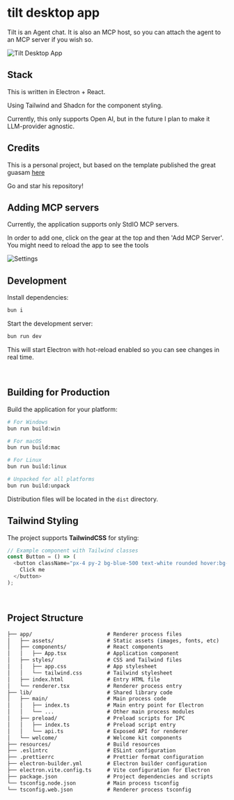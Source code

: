 # tilt desktop app

Tilt is an Agent chat.
It is also an MCP host, so you can attach the agent to an MCP server if you wish so.

![Tilt Desktop App](./docs/resources/agent-call.gif)

## Stack

This is written in Electron + React.

Using Tailwind and Shadcn for the component styling.

Currently, this only supports Open AI, but in the future I plan to make it LLM-provider agnostic.

## Credits

This is a personal project, but based on the template published the great guasam [here](https://github.com/guasam/electron-react-app)

Go and star his repository!

## Adding MCP servers

Currently, the application supports only StdIO MCP servers.

In order to add one, click on the gear at the top and then 'Add MCP Server'.
You might need to reload the app to see the tools

![Settings](./docs/resources/mcp-config.gif)

## Development

Install dependencies:

```bash
bun i
```

Start the development server:

```bash
bun run dev
```

This will start Electron with hot-reload enabled so you can see changes in real time.

<br />

## Building for Production

Build the application for your platform:

```bash
# For Windows
bun run build:win

# For macOS
bun run build:mac

# For Linux
bun run build:linux

# Unpacked for all platforms
bun run build:unpack
```

Distribution files will be located in the `dist` directory.

## Tailwind Styling

The project supports **TailwindCSS** for styling:

```ts
// Example component with Tailwind classes
const Button = () => (
  <button className="px-4 py-2 bg-blue-500 text-white rounded hover:bg-blue-600">
    Click me
  </button>
);
```

<br />

## Project Structure

<!-- prettier-ignore-start -->
```markdown
├── app/                        # Renderer process files
│   ├── assets/                 # Static assets (images, fonts, etc)
│   ├── components/             # React components
│   │   ├── App.tsx             # Application component
│   ├── styles/                 # CSS and Tailwind files
│   │   ├── app.css             # App stylesheet
│   │   └── tailwind.css        # Tailwind stylesheet
│   ├── index.html              # Entry HTML file
│   └── renderer.tsx            # Renderer process entry
├── lib/                        # Shared library code
│   ├── main/                   # Main process code
│   │   ├── index.ts            # Main entry point for Electron
│   │   └── ...                 # Other main process modules
│   ├── preload/                # Preload scripts for IPC
│   │   ├── index.ts            # Preload script entry
│   │   └── api.ts              # Exposed API for renderer
│   └── welcome/                # Welcome kit components
├── resources/                  # Build resources
├── .eslintrc                   # ESLint configuration
├── .prettierrc                 # Prettier format configuration
├── electron-builder.yml        # Electron builder configuration
├── electron.vite.config.ts     # Vite configuration for Electron
├── package.json                # Project dependencies and scripts
└── tsconfig.node.json          # Main process tsconfig
└── tsconfig.web.json           # Renderer process tsconfig

```
<!-- prettier-ignore-end -->
